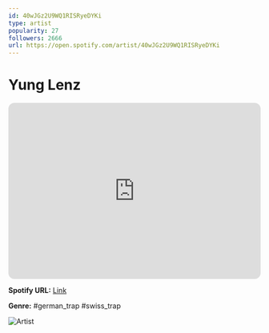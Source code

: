 ```yaml
---
id: 40wJGz2U9WQ1RISRyeDYKi
type: artist
popularity: 27
followers: 2666
url: https://open.spotify.com/artist/40wJGz2U9WQ1RISRyeDYKi
---
```

# Yung Lenz

<iframe style="border-radius:12px" src="https://open.spotify.com/embed/artist/40wJGz2U9WQ1RISRyeDYKi" width="100%" height="352" frameBorder="0" allowfullscreen="" allow="autoplay; clipboard-write; encrypted-media; fullscreen; picture-in-picture" loading="lazy"></iframe>

**Spotify URL:** [Link](https://open.spotify.com/artist/40wJGz2U9WQ1RISRyeDYKi)

**Genre:**  #german_trap #swiss_trap

![Artist](https://i.scdn.co/image/ab6761610000e5eb9d617f25382bd61fcffa6283)
